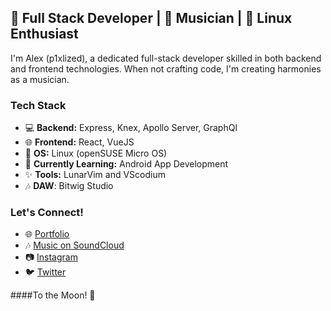 ## 🚀 Full Stack Developer | 🎵 Musician | 🐧 Linux Enthusiast

I'm Alex (p1xlized), a dedicated full-stack developer skilled in both backend and frontend technologies. When not crafting code, I'm creating harmonies as a musician.

### Tech Stack

- 💻 **Backend:** Express, Knex, Apollo Server, GraphQl
- 🌐 **Frontend:** React, VueJS
- 🐧 **OS:** Linux (openSUSE Micro OS)
- 📱 **Currently Learning:** Android App Development
- ✨ **Tools:** LunarVim and VScodium
- 🎶 **DAW**: Bitwig Studio

### Let's Connect!

- 🌐 [Portfolio](YourPortfolioLink)
- 🎶 [Music on SoundCloud](YourSoundCloudLink)
- 📷 [Instagram](YourInstagramLink)
- 🐦 [Twitter](YourTwitterLink)

####To the Moon! 🚀



